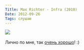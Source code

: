 ```yaml
---
Title: Max Richter - Infra (2010)
Date: 2012-09-26
Tags: слушаю
---
```


<div class="text"><img src="https://dl.dropbox.com/u/140528/site/infra.jpeg" /><br /><br />
Лично по мне, так <a href="http://soundcloud.com/max-richter/sets/infra">очень хорошо</a>! :)</div>